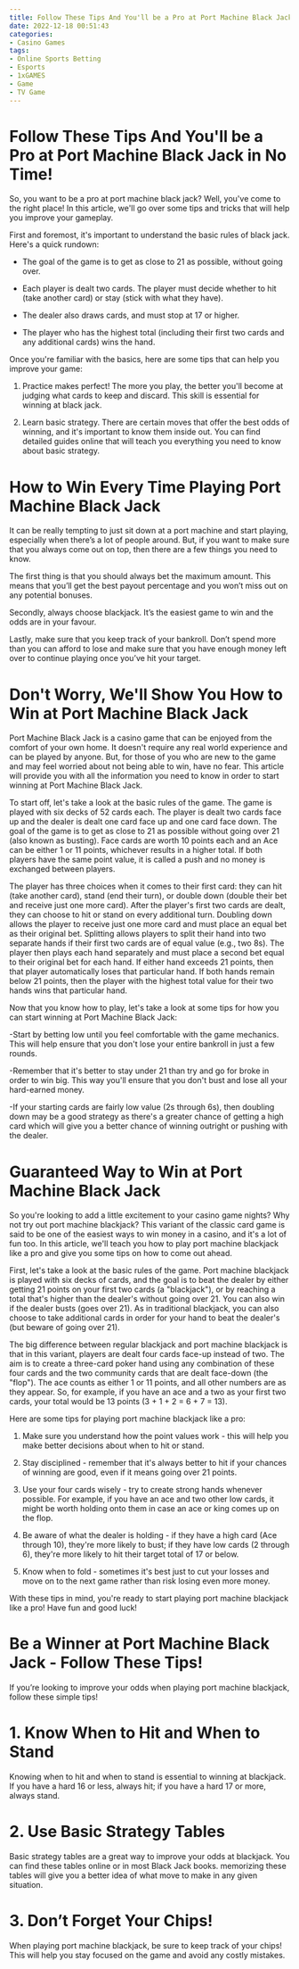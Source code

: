 ```yaml
---
title: Follow These Tips And You'll be a Pro at Port Machine Black Jack in No Time!
date: 2022-12-18 00:51:43
categories:
- Casino Games
tags:
- Online Sports Betting
- Esports
- 1xGAMES
- Game
- TV Game
---
```



#  Follow These Tips And You'll be a Pro at Port Machine Black Jack in No Time!

So, you want to be a pro at port machine black jack? Well, you've come to the right place! In this article, we'll go over some tips and tricks that will help you improve your gameplay.

First and foremost, it's important to understand the basic rules of black jack. Here's a quick rundown:

- The goal of the game is to get as close to 21 as possible, without going over.

- Each player is dealt two cards. The player must decide whether to hit (take another card) or stay (stick with what they have).

- The dealer also draws cards, and must stop at 17 or higher.

- The player who has the highest total (including their first two cards and any additional cards) wins the hand.

Once you're familiar with the basics, here are some tips that can help you improve your game:

1. Practice makes perfect! The more you play, the better you'll become at judging what cards to keep and discard. This skill is essential for winning at black jack.

2. Learn basic strategy. There are certain moves that offer the best odds of winning, and it's important to know them inside out. You can find detailed guides online that will teach you everything you need to know about basic strategy.

#  How to Win Every Time Playing Port Machine Black Jack 

It can be really tempting to just sit down at a port machine and start playing, especially when there’s a lot of people around. But, if you want to make sure that you always come out on top, then there are a few things you need to know.

The first thing is that you should always bet the maximum amount. This means that you’ll get the best payout percentage and you won’t miss out on any potential bonuses.

Secondly, always choose blackjack. It’s the easiest game to win and the odds are in your favour.

Lastly, make sure that you keep track of your bankroll. Don’t spend more than you can afford to lose and make sure that you have enough money left over to continue playing once you’ve hit your target.

#  Don't Worry, We'll Show You How to Win at Port Machine Black Jack 

Port Machine Black Jack is a casino game that can be enjoyed from the comfort of your own home. It doesn't require any real world experience and can be played by anyone. But, for those of you who are new to the game and may feel worried about not being able to win, have no fear. This article will provide you with all the information you need to know in order to start winning at Port Machine Black Jack.

To start off, let's take a look at the basic rules of the game. The game is played with six decks of 52 cards each. The player is dealt two cards face up and the dealer is dealt one card face up and one card face down. The goal of the game is to get as close to 21 as possible without going over 21 (also known as busting). Face cards are worth 10 points each and an Ace can be either 1 or 11 points, whichever results in a higher total. If both players have the same point value, it is called a push and no money is exchanged between players.

The player has three choices when it comes to their first card: they can hit (take another card), stand (end their turn), or double down (double their bet and receive just one more card). After the player's first two cards are dealt, they can choose to hit or stand on every additional turn. Doubling down allows the player to receive just one more card and must place an equal bet as their original bet. Splitting allows players to split their hand into two separate hands if their first two cards are of equal value (e.g., two 8s). The player then plays each hand separately and must place a second bet equal to their original bet for each hand. If either hand exceeds 21 points, then that player automatically loses that particular hand. If both hands remain below 21 points, then the player with the highest total value for their two hands wins that particular hand.

Now that you know how to play, let's take a look at some tips for how you can start winning at Port Machine Black Jack:

-Start by betting low until you feel comfortable with the game mechanics. This will help ensure that you don't lose your entire bankroll in just a few rounds.

-Remember that it's better to stay under 21 than try and go for broke in order to win big. This way you'll ensure that you don't bust and lose all your hard-earned money.

-If your starting cards are fairly low value (2s through 6s), then doubling down may be a good strategy as there's a greater chance of getting a high card which will give you a better chance of winning outright or pushing with the dealer.

#  Guaranteed Way to Win at Port Machine Black Jack 

So you're looking to add a little excitement to your casino game nights? Why not try out port machine blackjack? This variant of the classic card game is said to be one of the easiest ways to win money in a casino, and it's a lot of fun too. In this article, we'll teach you how to play port machine blackjack like a pro and give you some tips on how to come out ahead.

First, let's take a look at the basic rules of the game. Port machine blackjack is played with six decks of cards, and the goal is to beat the dealer by either getting 21 points on your first two cards (a "blackjack"), or by reaching a total that's higher than the dealer's without going over 21. You can also win if the dealer busts (goes over 21). As in traditional blackjack, you can also choose to take additional cards in order for your hand to beat the dealer's (but beware of going over 21).

The big difference between regular blackjack and port machine blackjack is that in this variant, players are dealt four cards face-up instead of two. The aim is to create a three-card poker hand using any combination of these four cards and the two community cards that are dealt face-down (the "flop"). The ace counts as either 1 or 11 points, and all other numbers are as they appear. So, for example, if you have an ace and a two as your first two cards, your total would be 13 points (3 + 1 + 2 = 6 + 7 = 13).

Here are some tips for playing port machine blackjack like a pro:

1. Make sure you understand how the point values work - this will help you make better decisions about when to hit or stand.

2. Stay disciplined - remember that it's always better to hit if your chances of winning are good, even if it means going over 21 points.

3. Use your four cards wisely - try to create strong hands whenever possible. For example, if you have an ace and two other low cards, it might be worth holding onto them in case an ace or king comes up on the flop.

4. Be aware of what the dealer is holding - if they have a high card (Ace through 10), they're more likely to bust; if they have low cards (2 through 6), they're more likely to hit their target total of 17 or below.

5. Know when to fold - sometimes it's best just to cut your losses and move on to the next game rather than risk losing even more money.

With these tips in mind, you're ready to start playing port machine blackjack like a pro! Have fun and good luck!

#  Be a Winner at Port Machine Black Jack - Follow These Tips!

If you’re looking to improve your odds when playing port machine blackjack, follow these simple tips!

# 1. Know When to Hit and When to Stand

Knowing when to hit and when to stand is essential to winning at blackjack. If you have a hard 16 or less, always hit; if you have a hard 17 or more, always stand.

# 2. Use Basic Strategy Tables

Basic strategy tables are a great way to improve your odds at blackjack. You can find these tables online or in most Black Jack books. memorizing these tables will give you a better idea of what move to make in any given situation.

# 3. Don’t Forget Your Chips!

When playing port machine blackjack, be sure to keep track of your chips! This will help you stay focused on the game and avoid any costly mistakes.